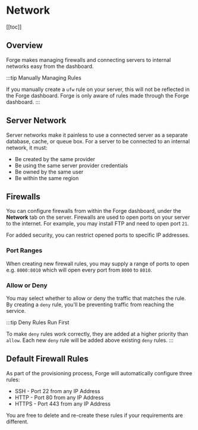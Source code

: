 # Network

[[toc]]

## Overview

Forge makes managing firewalls and connecting servers to internal networks easy from the dashboard.


:::tip Manually Managing Rules

If you manually create a `ufw` rule on your server, this will not be reflected in the Forge dashboard. Forge is only aware of rules made through the Forge dashboard.
:::

## Server Network

Server networks make it painless to use a connected server as a separate database, cache, or queue box. For a server to be connected to an internal network, it must:

- Be created by the same provider
- Be using the same server provider credentials
- Be owned by the same user
- Be within the same region

## Firewalls

You can configure firewalls from within the Forge dashboard, under the **Network** tab on the server. Firewalls are used to open ports on your server to the internet. For example, you may install FTP and need to open port `21`.

For added security, you can restrict opened ports to specific IP addresses.

### Port Ranges

When creating new firewall rules, you may supply a range of ports to open e.g. `8000:8010` which will open every port from `8000` to `8010`.

### Allow or Deny

You may select whether to allow or deny the traffic that matches the rule. By creating a `deny` rule, you'll be preventing traffic from reaching the service.

:::tip Deny Rules Run First

To make `deny` rules work correctly, they are added at a higher priority than `allow`. Each new `deny` rule will be added above existing `deny` rules.
:::

## Default Firewall Rules

As part of the provisioning process, Forge will automatically configure three rules:

- SSH - Port 22 from any IP Address
- HTTP - Port 80 from any IP Address
- HTTPS - Port 443 from any IP Address

You are free to delete and re-create these rules if your requirements are different.
